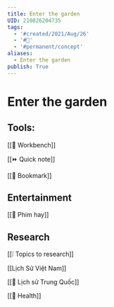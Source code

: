 ```yaml
---
title: Enter the garden
UID: 210826204735
tags:
  - '#created/2021/Aug/26'
  - '#🏡'
  - '#permanent/concept'
aliases:
  - Enter the garden
publish: True
---
```

# Enter the garden

## Tools:
[[📌 Workbench]]

[[⏩ Quick note]]

[[📑 Bookmark]]

## Entertainment
[[🏡 Phim hay]]

## Research
[[❕ Topics to research]]

[[Lịch Sử Việt Nam]]

[[🏡 Lịch sử Trung Quốc]]

[[🏡 Health]]
